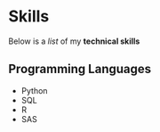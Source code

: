 # Skills

Below is a *list* of my **technical skills**

## Programming Languages 
- Python
- SQL
- R
- SAS


